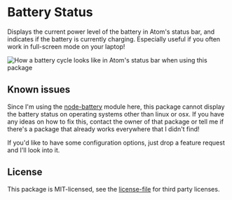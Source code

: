 # Battery Status
Displays the current power level of the battery in Atom's status bar, and
indicates if the battery is currently charging. Especially useful if you often
work in full-screen mode on your laptop!

![How a battery cycle looks like in Atom's status bar when using this package](https://github.com/cmd-johnson/atom-battery-status/raw/master/preview.png)

## Known issues
Since I'm using the [node-battery](https://github.com/leon-vv/node-battery/)
module here, this package cannot display the battery status on operating
systems other than linux or osx. If you have any ideas on how to fix this,
contact the owner of that package or tell me if there's a package that already
works everywhere that I didn't find!

If you'd like to have some configuration options, just drop a feature request
and I'll look into it.

## License
This package is MIT-licensed, see the [license-file](https://github.com/cmd-johnson/atom-battery-status/blob/master/LICENSE.md) for third party licenses.
